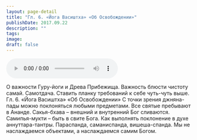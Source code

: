 ```yaml
---
layout: page-detail
title: "Гл. 6. «Йога Васиштха» «Об Освобождении»"
publishDate: 2017.09.22
description: ""
tags:
image:
draft: false
---
```


<audio title="2017.09.22 - Гл. 6. «Йога Васиштха» «Об Освобождении».mp3" src="/upload/iblock/532/532bd9a9024cff610db7332cc1b66566.mp3" controls=""></audio>

 О важности Гуру-йоги и Древа Прибежища. Важность блюсти чистоту самай. Самотдача. Ставить планку требований к себе чуть-чуть выше. Гл. 6\. «Йога Васиштха» «Об Освобождении» С точки зрения джняна-пады можно поклоняться любыми предметами. Все святые пребывают в Ананде. Сакья-бхава – внешний и внутренний Бог сливаются. Самипья-мукти – быть в свите Бога. Как выполнять поклонение в духе аннуттара-тантры. Параспанда, саманиспанда, вишеша-спанда. Мы не наслаждаемся объектами, а наслаждаемся самим Богом. 

  
